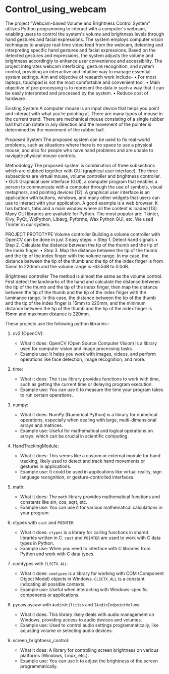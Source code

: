 # Control_using_webcam
The project "Webcam-based Volume and Brightness Control System" utilizes Python programming to interact with a computer's webcam, enabling users to control the system's volume and brightness levels through hand gestures and facial expressions. The system employs computer vision techniques to analyze real-time video feed from the webcam, detecting and interpreting specific hand gestures and facial expressions. Based on the detected gestures and expressions, the system adjusts the volume and brightness accordingly to enhance user convenience and accessibility. The project integrates webcam interfacing, gesture recognition, and system control, providing an interactive and intuitive way to manage essential system settings.
Aim and objective of research work include- 
• For most laptops, touchpad is not the most comfortable and convenient tool. 
• Main objective of pre-processing is to represent the data in such a way that it can be easily interpreted and processed by the system. 
• Reduce cost of hardware .

Existing System 
A computer mouse is an input device that helps you point and interact with what you’re pointing at. There are many types of mouse in the current trend. There are mechanical mouse consisting of a single rubber ball that can rotate in any direction and the movement of the pointer is determined by the movement of the rubber ball.

Proposed System 
The proposed system can be used to fix real-world problems, such as situations where there is no space to use a physical mouse, and also for people who have hand problems and are unable to navigate physical mouse controls.

Methodology 
The proposed system is combination of three subsections which are clubbed together with GUI (graphical user interface). The three subsections are virtual mouse, volume controller and brightness controller. • GUI: Graphical user interface (GUI), a computer program that enables a person to communicate with a computer through the use of symbols, visual metaphors, and pointing devices [12]. A graphical user interface is an application with buttons, windows, and many other widgets that users can use to interact with your application. A good example is a web browser. It has buttons, tabs and a main window where all the content is loaded [13]. Many GUI libraries are available for Python. The most popular are: Tkinter, Kivy, PyQt, WxPython, Libavg, Pyforms, Wax Python GUI, etc. We used Tkinter in our system.


PROJECT PROTOTYPE
Volume controller 
Building a volume controller with OpenCV can be done in just 3 easy steps:
 • Step 1. Detect hand signals
 • Step 2. Calculate the distance between the tip of the thumb and the tip of the index finger. 
• Step 3. Map the distance between the tip of the thumb and the tip of the index finger with the volume range. In my case, the distance between the tip of the thumb and the tip of the index finger is from 15mm to 220mm and the volume range is -63.5dB to 0.0dB.

Brightness controller 
The method is almost the same as the volume control. First detect the landmarks of the hand and calculate the distance between the tip of the thumb and the tip of the index finger, then map the distance between the tip of the thumb and the tip of the index finger with the luminance range. In this case, the distance between the tip of the thumb and the tip of the index finger is 15mm to 220mm, and the minimum distance between the tip of the thumb and the tip of the index finger is 15mm and maximum distance is 220mm. 

These projects use the following python libraries:-
1. cv2 (OpenCV):
   - What it does: OpenCV (Open Source Computer Vision) is a library used for computer vision and image processing tasks.
   - Example use: It helps you work with images, videos, and perform operations like face detection, image recognition, and more.

2. time:
   - What it does: The `time` library provides functions to work with time, such as getting the current time or delaying program execution.
   - Example use: You can use it to measure the time your program takes to run certain operations.

3. numpy:
   - What it does: NumPy (Numerical Python) is a library for numerical operations, especially when dealing with large, multi-dimensional arrays and matrices.
   - Example use: Useful for mathematical and logical operations on arrays, which can be crucial in scientific computing.

4. HandTrackingModule:
   - What it does: This seems like a custom or external module for hand tracking, likely used to detect and track hand movements or gestures in applications.
   - Example use: It could be used in applications like virtual reality, sign language recognition, or gesture-controlled interfaces.

5. math:
   - What it does: The `math` library provides mathematical functions and constants like sin, cos, sqrt, etc.
   - Example use: You can use it for various mathematical calculations in your program.

6. ctypes with `cast` and `POINTER`:
   - What it does: `ctypes` is a library for calling functions in shared libraries written in C. `cast` and `POINTER` are used to work with C data types in Python.
   - Example use: When you need to interface with C libraries from Python and work with C data types.

7. comtypes with `CLSCTX_ALL`:
   - What it does: `comtypes` is a library for working with COM (Component Object Model) objects in Windows. `CLSCTX_ALL` is a constant indicating all possible contexts.
   - Example use: Useful when interacting with Windows-specific components or applications.

8. pycaw.pycaw with `AudioUtilities` and `IAudioEndpointVolume`:
   - What it does: This library likely deals with audio management on Windows, providing access to audio devices and volumes.
   - Example use: Used to control audio settings programmatically, like adjusting volume or selecting audio devices.

9. screen_brightness_control:
   - What it does: A library for controlling screen brightness on various platforms (Windows, Linux, etc.).
   - Example use: You can use it to adjust the brightness of the screen programmatically.
